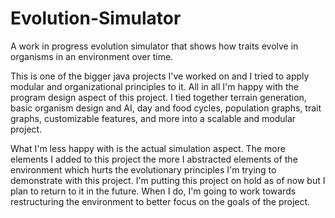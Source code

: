 # Evolution-Simulator
A work in progress evolution simulator that shows how traits evolve in organisms in an environment over time.

This is one of the bigger java projects I've worked on and I tried to apply modular and organizational principles to it.
All in all I'm happy with the program design aspect of this project. I tied together terrain generation, basic organism 
design and AI, day and food cycles, population graphs, trait graphs, customizable features, and more into a scalable and
modular project. 

What I'm less happy with is the actual simulation aspect. The more elements I added to this project the more I abstracted
elements of the environment which hurts the evolutionary principles I'm trying to demonstrate with this project. I'm putting
this project on hold as of now but I plan to return to it in the future. When I do, I'm going to work towards restructuring
the environment to better focus on the goals of the project.
